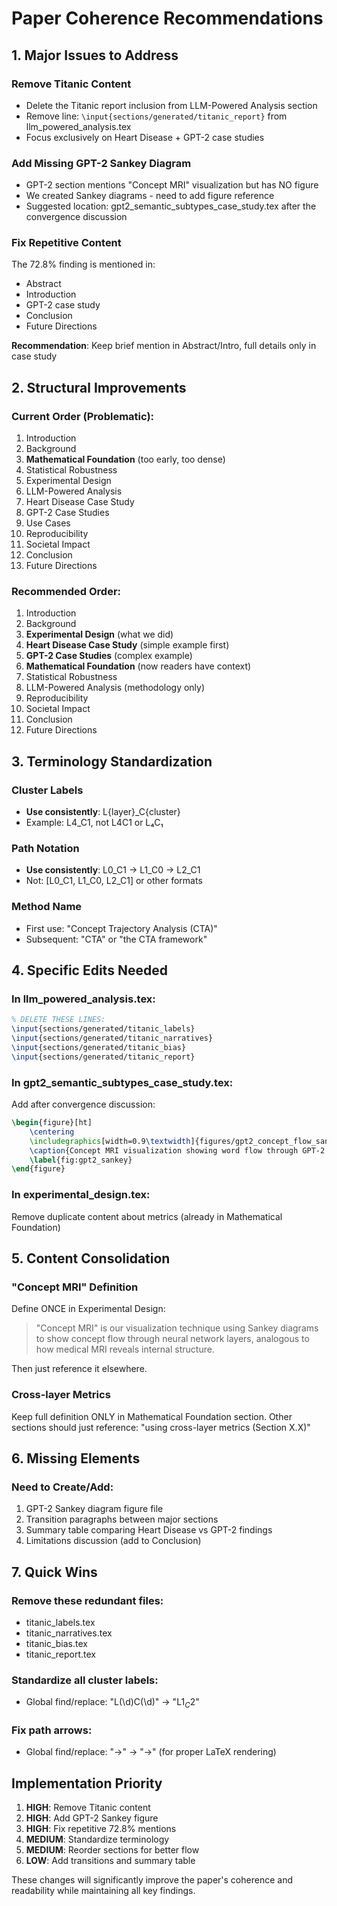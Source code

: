 # Paper Coherence Recommendations

## 1. Major Issues to Address

### Remove Titanic Content
- Delete the Titanic report inclusion from LLM-Powered Analysis section
- Remove line: `\input{sections/generated/titanic_report}` from llm_powered_analysis.tex
- Focus exclusively on Heart Disease + GPT-2 case studies

### Add Missing GPT-2 Sankey Diagram
- GPT-2 section mentions "Concept MRI" visualization but has NO figure
- We created Sankey diagrams - need to add figure reference
- Suggested location: gpt2_semantic_subtypes_case_study.tex after the convergence discussion

### Fix Repetitive Content
The 72.8% finding is mentioned in:
- Abstract
- Introduction 
- GPT-2 case study
- Conclusion
- Future Directions

**Recommendation**: Keep brief mention in Abstract/Intro, full details only in case study

## 2. Structural Improvements

### Current Order (Problematic):
1. Introduction
2. Background
3. **Mathematical Foundation** (too early, too dense)
4. Statistical Robustness
5. Experimental Design
6. LLM-Powered Analysis
7. Heart Disease Case Study
8. GPT-2 Case Studies
9. Use Cases
10. Reproducibility
11. Societal Impact
12. Conclusion
13. Future Directions

### Recommended Order:
1. Introduction
2. Background
3. **Experimental Design** (what we did)
4. **Heart Disease Case Study** (simple example first)
5. **GPT-2 Case Studies** (complex example)
6. **Mathematical Foundation** (now readers have context)
7. Statistical Robustness
8. LLM-Powered Analysis (methodology only)
9. Reproducibility
10. Societal Impact
11. Conclusion
12. Future Directions

## 3. Terminology Standardization

### Cluster Labels
- **Use consistently**: L{layer}_C{cluster}
- Example: L4_C1, not L4C1 or L₄C₁

### Path Notation
- **Use consistently**: L0_C1 → L1_C0 → L2_C1
- Not: [L0_C1, L1_C0, L2_C1] or other formats

### Method Name
- First use: "Concept Trajectory Analysis (CTA)"
- Subsequent: "CTA" or "the CTA framework"

## 4. Specific Edits Needed

### In llm_powered_analysis.tex:
```latex
% DELETE THESE LINES:
\input{sections/generated/titanic_labels}
\input{sections/generated/titanic_narratives} 
\input{sections/generated/titanic_bias}
\input{sections/generated/titanic_report}
```

### In gpt2_semantic_subtypes_case_study.tex:
Add after convergence discussion:
```latex
\begin{figure}[ht]
    \centering
    \includegraphics[width=0.9\textwidth]{figures/gpt2_concept_flow_sankey.png}
    \caption{Concept MRI visualization showing word flow through GPT-2's layers. The dramatic convergence from 19 paths (early) to 5 paths (middle) to 4 paths (late) reveals how GPT-2 progressively organizes words by grammatical function rather than semantic meaning. Path thickness indicates the number of words following each trajectory.}
    \label{fig:gpt2_sankey}
\end{figure}
```

### In experimental_design.tex:
Remove duplicate content about metrics (already in Mathematical Foundation)

## 5. Content Consolidation

### "Concept MRI" Definition
Define ONCE in Experimental Design:
> "Concept MRI" is our visualization technique using Sankey diagrams to show concept flow through neural network layers, analogous to how medical MRI reveals internal structure.

Then just reference it elsewhere.

### Cross-layer Metrics
Keep full definition ONLY in Mathematical Foundation section.
Other sections should just reference: "using cross-layer metrics (Section X.X)"

## 6. Missing Elements

### Need to Create/Add:
1. GPT-2 Sankey diagram figure file
2. Transition paragraphs between major sections
3. Summary table comparing Heart Disease vs GPT-2 findings
4. Limitations discussion (add to Conclusion)

## 7. Quick Wins

### Remove these redundant files:
- titanic_labels.tex
- titanic_narratives.tex  
- titanic_bias.tex
- titanic_report.tex

### Standardize all cluster labels:
- Global find/replace: "L(\d)C(\d)" → "L$1_C$2"

### Fix path arrows:
- Global find/replace: "→" → "$\rightarrow$" (for proper LaTeX rendering)

## Implementation Priority

1. **HIGH**: Remove Titanic content
2. **HIGH**: Add GPT-2 Sankey figure
3. **HIGH**: Fix repetitive 72.8% mentions
4. **MEDIUM**: Standardize terminology
5. **MEDIUM**: Reorder sections for better flow
6. **LOW**: Add transitions and summary table

These changes will significantly improve the paper's coherence and readability while maintaining all key findings.